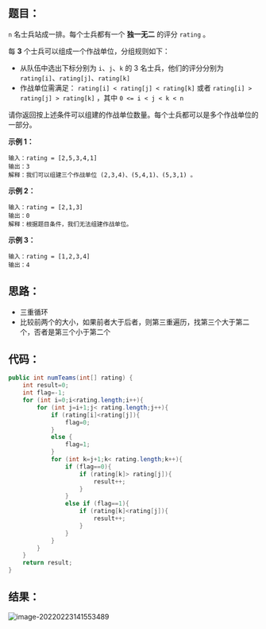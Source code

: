 ## 题目：

 `n` 名士兵站成一排。每个士兵都有一个 **独一无二** 的评分 `rating` 。

每 **3** 个士兵可以组成一个作战单位，分组规则如下：

- 从队伍中选出下标分别为 `i`、`j`、`k` 的 3 名士兵，他们的评分分别为 `rating[i]`、`rating[j]`、`rating[k]`
- 作战单位需满足： `rating[i] < rating[j] < rating[k]` 或者 `rating[i] > rating[j] > rating[k]` ，其中 `0 <= i < j < k < n`

请你返回按上述条件可以组建的作战单位数量。每个士兵都可以是多个作战单位的一部分。

**示例 1：**

```
输入：rating = [2,5,3,4,1]
输出：3
解释：我们可以组建三个作战单位 (2,3,4)、(5,4,1)、(5,3,1) 。
```

**示例 2：**

```
输入：rating = [2,1,3]
输出：0
解释：根据题目条件，我们无法组建作战单位。
```

**示例 3：**

```
输入：rating = [1,2,3,4]
输出：4
```

## 思路：

- 三重循环
- 比较前两个的大小，如果前者大于后者，则第三重遍历，找第三个大于第二个，否者是第三个小于第二个

## 代码：

```java
public int numTeams(int[] rating) {
    int result=0;
    int flag=-1;
    for (int i=0;i<rating.length;i++){
        for (int j=i+1;j< rating.length;j++){
            if (rating[i]<rating[j]){
                flag=0;
            }
            else {
                flag=1;
            }
            for (int k=j+1;k< rating.length;k++){
                if (flag==0){
                    if (rating[k]> rating[j]){
                        result++;
                    }
                }
                else if (flag==1){
                    if (rating[k]<rating[j]){
                        result++;
                    }
                }
            }
        }
    }
    return result;
}
```

## 结果：

![image-20220223141553489](https://gitee.com/misteryliu/typora/raw/master/image/image-20220223141553489.png)